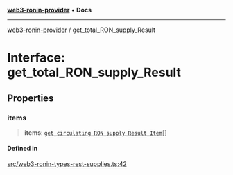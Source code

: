 [**web3-ronin-provider**](../README.md) • **Docs**

***

[web3-ronin-provider](../globals.md) / get\_total\_RON\_supply\_Result

# Interface: get\_total\_RON\_supply\_Result

## Properties

### items

> **items**: [`get_circulating_RON_supply_Result_Item`](get_circulating_RON_supply_Result_Item.md)[]

#### Defined in

[src/web3-ronin-types-rest-supplies.ts:42](https://github.com/chuacw/web3-ronin-provider/blob/8f8ec8edfaa82f0741161cc9ab238177f2999ade/src/web3-ronin-types-rest-supplies.ts#L42)

